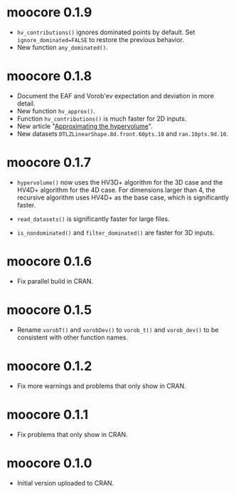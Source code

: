 # moocore 0.1.9

 * `hv_contributions()` ignores dominated points by default. Set `ignore_dominated=FALSE` to restore the previous behavior.
 * New function `any_dominated()`.

# moocore 0.1.8

 * Document the EAF and Vorob'ev expectation and deviation in more detail.
 * New function `hv_approx()`.
 * Function `hv_contributions()` is much faster for 2D inputs.
 * New article "[Approximating the hypervolume](https://multi-objective.github.io/moocore/r/articles/hv_approx.html)".
 * New datasets `DTLZLinearShape.8d.front.60pts.10` and `ran.10pts.9d.10`.

# moocore 0.1.7

 * `hypervolume()` now uses the HV3D+ algorithm for the 3D case and the HV4D+ algorithm for the 4D case.
   For dimensions larger than 4, the recursive algorithm uses HV4D+ as the base case, which is significantly faster.

 * `read_datasets()` is significantly faster for large files.

 * `is_nondominated()` and `filter_dominated()` are faster for 3D inputs.

# moocore 0.1.6

 * Fix parallel build in CRAN.

# moocore 0.1.5

 * Rename `vorobT()` and `vorobDev()` to `vorob_t()` and `vorob_dev()` to be
   consistent with other function names.

# moocore 0.1.2

 * Fix more warnings and problems that only show in CRAN.

# moocore 0.1.1

 * Fix problems that only show in CRAN.

# moocore 0.1.0

 * Initial version uploaded to CRAN.
